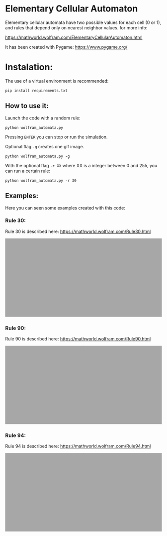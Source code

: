 # Elementary Cellular Automaton

Elementary cellular automata have two possible values for each cell (0 or 1), and rules that depend only on nearest neighbor values. for more info:

https://mathworld.wolfram.com/ElementaryCellularAutomaton.html

It has been created with Pygame: https://www.pygame.org/

# Instalation:

The use of a virtual environment is recommended:

```
pip install requirements.txt
```

## How to use it:

Launch the code with a random rule:

```
python wolfram_automata.py
```

Pressing ```ENTER``` you can stop or run the simulation.

Optional flag ```-g``` creates one gif image.  

```
python wolfram_automata.py -g
```

With the optional flag ```-r XX``` where XX is a integer between 0 and 255, you can run a certain rule:

```
python wolfram_automata.py -r 30
```


## Examples:

Here you can seen some examples created with this code:

### Rule 30:

Rule 30 is described here:
https://mathworld.wolfram.com/Rule30.html

![](rule30.gif)

### Rule 90:

Rule 90 is described here:
https://mathworld.wolfram.com/Rule90.html

![](rule90.gif)

### Rule 94:

Rule 94 is described here:
https://mathworld.wolfram.com/Rule94.html

![](rule94.gif)
